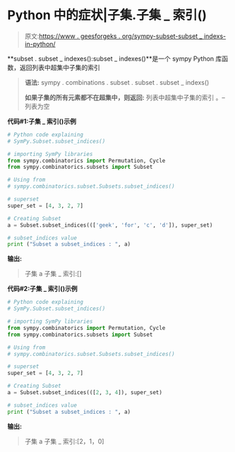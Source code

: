 # Python 中的症状|子集.子集 _ 索引()

> 原文:[https://www . geesforgeks . org/sympy-subset-subset _ indexs-in-python/](https://www.geeksforgeeks.org/sympy-subset-subset_indices-in-python/)

**subset . subset _ indexes():subset _ indexes()**是一个 sympy Python 库函数，返回列表中超集中子集的索引

> **语法:**
> sympy . combinations . subset . subset . subset _ indexs()
> 
> **如果子集的所有元素都不在超集中，则返回:**
> 列表中超集中子集的索引
> 。–列表为空

**代码#1:子集 _ 索引()示例**

```py
# Python code explaining
# SymPy.Subset.subset_indices()

# importing SymPy libraries
from sympy.combinatorics import Permutation, Cycle
from sympy.combinatorics.subsets import Subset

# Using from 
# sympy.combinatorics.subset.Subsets.subset_indices()

# superset
super_set = [4, 3, 2, 7]

# Creating Subset
a = Subset.subset_indices((['geek', 'for', 'c', 'd']), super_set)

# subset_indices value
print ("Subset a subset_indices : ", a)
```

**输出:**

> 子集 a 子集 _ 索引:[]

**代码#2:子集 _ 索引()示例**

```py
# Python code explaining
# SymPy.Subset.subset_indices()

# importing SymPy libraries
from sympy.combinatorics import Permutation, Cycle
from sympy.combinatorics.subsets import Subset

# Using from 
# sympy.combinatorics.subset.Subsets.subset_indices()

# superset
super_set = [4, 3, 2, 7]

# Creating Subset
a = Subset.subset_indices(([2, 3, 4]), super_set)

# subset_indices value
print ("Subset a subset_indices : ", a)
```

**输出:**

> 子集 a 子集 _ 索引:[2，1，0]